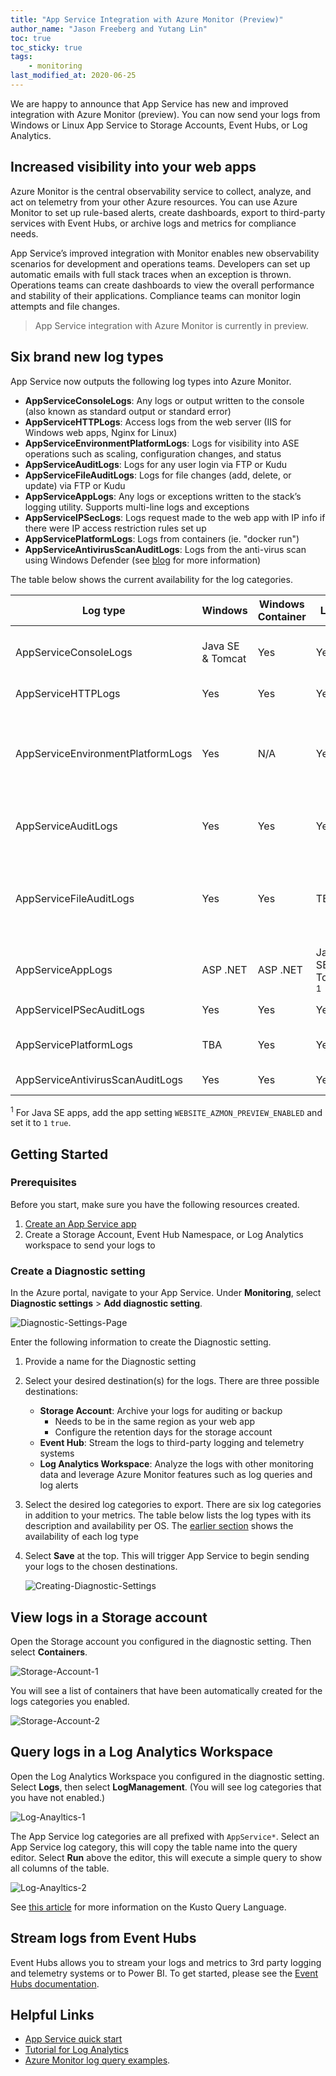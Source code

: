 ```yaml
---
title: "App Service Integration with Azure Monitor (Preview)"
author_name: "Jason Freeberg and Yutang Lin"
toc: true
toc_sticky: true
tags:
    - monitoring
last_modified_at: 2020-06-25
---
```


We are happy to announce that App Service has new and improved integration with Azure Monitor (preview). You can now send your logs from Windows or Linux App Service to Storage Accounts, Event Hubs, or Log Analytics.

## Increased visibility into your web apps

Azure Monitor is the central observability service to collect, analyze, and act on telemetry from your other Azure resources. You can use Azure Monitor to set up rule-based alerts, create dashboards, export to third-party services with Event Hubs, or archive logs and metrics for compliance needs.

App Service’s improved integration with Monitor enables new observability scenarios for development and operations teams. Developers can set up automatic emails with full stack traces when an exception is thrown. Operations teams can create dashboards to view the overall performance and stability of their applications. Compliance teams can monitor login attempts and file changes.  

> App Service integration with Azure Monitor is currently in preview.

## Six brand new log types

App Service now outputs the following log types into Azure Monitor.

- **AppServiceConsoleLogs**: Any logs or output written to the console (also known as standard output or standard error)
- **AppServiceHTTPLogs**: Access logs from the web server (IIS for Windows web apps, Nginx for Linux)
- **AppServiceEnvironmentPlatformLogs**: Logs for visibility into ASE operations such as scaling, configuration changes, and status
- **AppServiceAuditLogs**: Logs for any user login via FTP or Kudu
- **AppServiceFileAuditLogs**: Logs for file changes (add, delete, or update) via FTP or Kudu
- **AppServiceAppLogs**: Any logs or exceptions written to the stack’s logging utility. Supports multi-line logs and exceptions
- **AppServiceIPSecLogs**:  Logs request made to the web app with IP info if there were IP access restriction rules set up
- **AppServicePlatformLogs**: Logs from containers (ie. "docker run")
- **AppServiceAntivirusScanAuditLogs**: Logs from the anti-virus scan using Windows Defender (see [blog]({{site.baseurl}}/2020/12/09/AppServiceAntiVirusScanLogs.html) for more information)

The table below shows the current availability for the log categories.

| Log type | Windows | Windows Container | Linux | Linux Container | Description |
|-|-|-|-|-|-|
| AppServiceConsoleLogs | Java SE & Tomcat | Yes | Yes | Yes | Standard output and standard error |
| AppServiceHTTPLogs | Yes | Yes | Yes | Yes | Web server logs |
| AppServiceEnvironmentPlatformLogs | Yes | N/A | Yes | Yes | App Service Environment: scaling, configuration changes, and status logs|
| AppServiceAuditLogs | Yes | Yes | Yes | Yes | Login activity via FTP and Kudu |
| AppServiceFileAuditLogs | Yes | Yes | TBA | TBA | File changes made to the site content; only available for Premium tier and above |
| AppServiceAppLogs | ASP .NET | ASP .NET | Java SE & Tomcat <sup>1</sup> | Java SE & Tomcat  <sup>1</sup> | Application logs |
| AppServiceIPSecAuditLogs  | Yes | Yes | Yes | Yes | Requests from IP Rules |
| AppServicePlatformLogs  | TBA | Yes | Yes | Yes | Container operation logs |
| AppServiceAntivirusScanAuditLogs | Yes | Yes | Yes | [Anti-virus scan logs]({{site.baseurl}}/2020/12/09/AppServiceAntiVirusScanLogs.html) | 

<sup>1</sup> For Java SE apps, add the app setting `WEBSITE_AZMON_PREVIEW_ENABLED` and set it to `1` `true`.

## Getting Started

### Prerequisites

Before you start, make sure you have the following resources created.

1. [Create an App Service app](https://docs.microsoft.com/en-us/azure/app-service/)
1. Create a Storage Account, Event Hub Namespace, or Log Analytics workspace to send your logs to

### Create a Diagnostic setting

In the Azure portal, navigate to your App Service. Under **Monitoring**, select **Diagnostic settings** >  **Add diagnostic setting**.

![Diagnostic-Settings-Page]({{site.baseurl}}/media/2019/11/Diagnostic-Settings-Page.png)

Enter the following information to create the Diagnostic setting.

1. Provide a name for the Diagnostic setting

1. Select your desired destination(s) for the logs. There are three possible destinations:
   - **Storage Account**: Archive your logs for auditing or backup
      - Needs to be in the same region as your web app
      - Configure the retention days for the storage account
   - **Event Hub**: Stream the logs to third-party logging and telemetry systems
   - **Log Analytics Workspace**: Analyze the logs with other monitoring data and leverage Azure Monitor features such as log queries and log alerts

1. Select the desired log categories to export. There are six log categories in addition to your metrics. The table below lists the log types with its description and availability per OS. The [earlier section](#six-brand-new-log-types) shows the availability of each log type

1. Select **Save** at the top. This will trigger App Service to begin sending your logs to the chosen destinations.

   ![Creating-Diagnostic-Settings]({{site.baseurl}}/media/2019/11/Creating-Diagnostic-Settings.png)

## View logs in a Storage account

Open the Storage account you configured in the diagnostic setting. Then select **Containers**.

![Storage-Account-1]({{site.baseurl}}/media/2019/11/Storage-Account-1.png)

You will see a list of containers that have been automatically created for the logs categories you enabled.

![Storage-Account-2]({{site.baseurl}}/media/2019/11/Storage-Account-2.png)

## Query logs in a Log Analytics Workspace

Open the Log Analytics Workspace you configured in the diagnostic setting. Select **Logs**, then select **LogManagement**. (You will see log categories that you have not enabled.)

![Log-Anayltics-1]({{site.baseurl}}/media/2019/11/Log-Analytics-1.png)

The App Service log categories are all prefixed with `AppService*`. Select an App Service log category, this will copy the table name into the query editor. Select **Run** above the editor, this will execute a simple query to show all columns of the table.

![Log-Anayltics-2]({{site.baseurl}}/media/2019/11/Log-Analytics-2.png)

See [this article](https://docs.microsoft.com/en-us/azure/azure-monitor/log-query/get-started-portal#basic-queries) for more information on the Kusto Query Language.

## Stream logs from Event Hubs

Event Hubs allows you to stream your logs and metrics to 3rd party logging and telemetry systems or to Power BI. To get started, please see the [Event Hubs documentation](https://docs.microsoft.com/en-us/azure/azure-monitor/platform/resource-logs-stream-event-hubs).

## Helpful Links

- [App Service quick start](https://docs.microsoft.com/en-us/Azure/app-service/app-service-web-get-started-java)
- [Tutorial for Log Analytics](https://docs.microsoft.com/en-us/azure/azure-monitor/log-query/get-started-portal#basic-queries)
- [Azure Monitor log query examples](https://docs.microsoft.com/en-us/azure/azure-monitor/log-query/examples).
